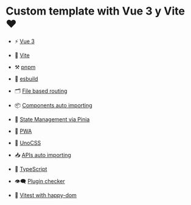 # Custom template with Vue 3 y Vite ❤️

- ⚡️ [Vue 3](https://github.com/vuejs/core)

- 💪 [Vite](https://github.com/vitejs/vite)

- ⚒️ [pnpm](https://pnpm.io/)

- 🚀 [esbuild](https://github.com/evanw/esbuild)

- 🗂  [File based routing](https://github.com/hannoeru/vite-plugin-pages)

- 📦 [Components auto importing](https://github.com/antfu/unplugin-vue-components)

- 🍍 [State Management via Pinia](https://pinia.vuejs.org/)

- 📲 [PWA](https://github.com/antfu/vite-plugin-pwa)

- 🎨 [UnoCSS](https://github.com/antfu/unocss)

- 📥 [APIs auto importing](https://github.com/antfu/unplugin-auto-import)

- 🦾 [TypeScript](https://www.typescriptlang.org/)

- 👁️‍🗨️ [Plugin checker](https://github.com/fi3ework/vite-plugin-checker)

- 👀 [Vitest with happy-dom](https://github.com/vitest-dev/vitest)